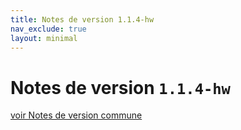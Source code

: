 ```yaml
---
title: Notes de version 1.1.4-hw
nav_exclude: true
layout: minimal
---
```


# Notes de version `1.1.4-hw`

[voir Notes de version commune](https://witsa.github.io/synapps/synapps-studio-releases/notes/1.1.4)
